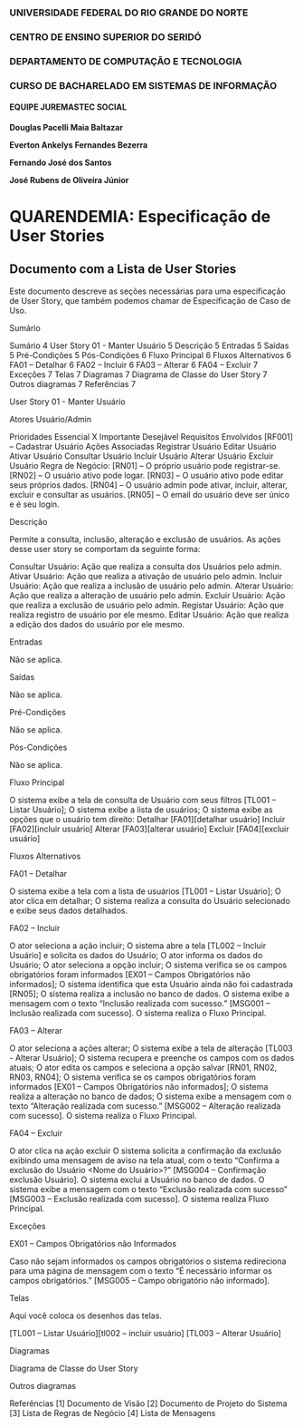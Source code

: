 ### UNIVERSIDADE FEDERAL DO RIO GRANDE DO NORTE

### CENTRO DE ENSINO SUPERIOR DO SERIDÓ

### DEPARTAMENTO DE COMPUTAÇÃO E TECNOLOGIA

### CURSO DE BACHARELADO EM SISTEMAS DE INFORMAÇÃO

#### EQUIPE JUREMASTEC SOCIAL

**Douglas Pacelli Maia Baltazar**

**Everton Ankelys Fernandes Bezerra**

**Fernando José dos Santos**

**José Rubens de Oliveira Júnior**

# QUARENDEMIA: Especificação de User Stories

## Documento com a Lista de User Stories

Este documento descreve as seções necessárias para uma especificação de User Story, que também podemos chamar de Especificação de Caso de Uso.

Sumário

Sumário 4
User Story 01 - Manter Usuário 5
Descrição 5
Entradas 5
Saídas 5
Pré-Condições 5
Pós-Condições 6
Fluxo Principal 6
Fluxos Alternativos 6
FA01 – Detalhar 6
FA02 – Incluir 6
FA03 – Alterar 6
FA04 – Excluir 7
Exceções 7
Telas 7
Diagramas 7
Diagrama de Classe do User Story 7
Outros diagramas 7
Referências 7

User Story 01 - Manter Usuário

Atores
Usuário/Admin

Prioridades
Essencial X
Importante
Desejável
Requisitos Envolvidos
[RF001] – Cadastrar Usuário
Ações Associadas
Registrar Usuário
Editar Usuário
Ativar Usuário
Consultar Usuário
Incluir Usuário
Alterar Usuário
Excluir Usuário
Regra de Negócio:
[RN01] – O próprio usuário pode registrar-se.
[RN02] – O usuário ativo pode logar.
[RN03] – O usuário ativo pode editar seus próprios dados.
[RN04] – O usuário admin pode ativar, incluir, alterar, excluir e consultar as usuários.
[RN05] – O email do usuário deve ser único e é seu login.

Descrição

Permite a consulta, inclusão, alteração e exclusão de usuários. As ações desse user story se comportam da seguinte forma:

Consultar Usuário: Ação que realiza a consulta dos Usuários pelo admin.
Ativar Usuário: Ação que realiza a ativação de usuário pelo admin.
Incluir Usuário: Ação que realiza a inclusão de usuário pelo admin.
Alterar Usuário: Ação que realiza a alteração de usuário pelo admin.
Excluir Usuário: Ação que realiza a exclusão de usuário pelo admin.
Registar Usuário: Ação que realiza registro de usuário por ele mesmo.
Editar Usuário: Ação que realiza a edição dos dados do usuário por ele mesmo.

Entradas

Não se aplica.

Saídas

Não se aplica.

Pré-Condições

Não se aplica.

Pós-Condições

Não se aplica.

Fluxo Principal

O sistema exibe a tela de consulta de Usuário com seus filtros [TL001 – Listar Usuário];
O sistema exibe a lista de usuários;
O sistema exibe as opções que o usuário tem direito:
Detalhar [FA01][detalhar usuário]
Incluir [FA02][incluir usuário]
Alterar [FA03][alterar usuário]
Excluir [FA04][excluir usuário]

Fluxos Alternativos

FA01 – Detalhar

O sistema exibe a tela com a lista de usuários [TL001 – Listar Usuário];
O ator clica em detalhar;
O sistema realiza a consulta do Usuário selecionado e exibe seus dados detalhados.

FA02 – Incluir

O ator seleciona a ação incluir;
O sistema abre a tela [TL002 – Incluir Usuário] e solicita os dados do Usuário;
O ator informa os dados do Usuário;
O ator seleciona a opção incluir;
O sistema verifica se os campos obrigatórios foram informados [EX01 – Campos Obrigatórios não informados];
O sistema identifica que esta Usuário ainda não foi cadastrada [RN05];
O sistema realiza a inclusão no banco de dados.
O sistema exibe a mensagem com o texto “Inclusão realizada com sucesso.” [MSG001 – Inclusão realizada com sucesso].
O sistema realiza o Fluxo Principal.

FA03 – Alterar

O ator seleciona a ações alterar;
O sistema exibe a tela de alteração [TL003 - Alterar Usuário];
O sistema recupera e preenche os campos com os dados atuais;
O ator edita os campos e seleciona a opção salvar [RN01, RN02, RN03, RN04];
O sistema verifica se os campos obrigatórios foram informados [EX01 – Campos Obrigatórios não informados];
O sistema realiza a alteração no banco de dados;
O sistema exibe a mensagem com o texto “Alteração realizada com sucesso.” [MSG002 – Alteração realizada com sucesso].
O sistema realiza o Fluxo Principal.

FA04 – Excluir

O ator clica na ação excluir
O sistema solicita a confirmação da exclusão exibindo uma mensagem de aviso na tela atual, com o texto “Confirma a exclusão do Usuário <Nome do Usuário>?” [MSG004 – Confirmação exclusão Usuário].
O sistema exclui a Usuário no banco de dados.
O sistema exibe a mensagem com o texto “Exclusão realizada com sucesso” [MSG003 – Exclusão realizada com sucesso].
O sistema realiza Fluxo Principal.

Exceções

EX01 – Campos Obrigatórios não Informados

Caso não sejam informados os campos obrigatórios o sistema redireciona para uma página de mensagem com o texto “É necessário informar os campos obrigatórios.” [MSG005 – Campo obrigatório não informado].

Telas

Aqui você coloca os desenhos das telas.

[TL001 – Listar Usuário][tl002 – incluir usuário]
[TL003 – Alterar Usuário]

Diagramas

Diagrama de Classe do User Story

Outros diagramas

Referências
[1] Documento de Visão
[2] Documento de Projeto do Sistema
[3] Lista de Regras de Negócio
[4] Lista de Mensagens
